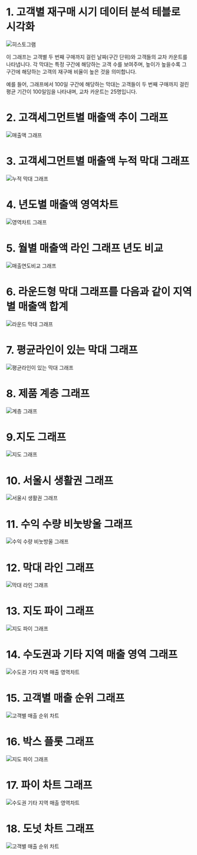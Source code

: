 # 1. 고객별 재구매 시기 데이터 분석 테블로 시각화

![히스토그램](히스토그램.png)


이 그래프는 고객별 두 번째 구매까지 걸린 날짜(구간 단위)와 고객들의 교차 카운트를 나타냅니다. 각 막대는 특정 구간에 해당하는 고객 수를 보여주며, 높이가 높을수록 그 구간에 해당하는 고객의 재구매 비율이 높은 것을 의미합니다. 

예를 들어, 그래프에서 100일 구간에 해당하는 막대는 고객들이 두 번째 구매까지 걸린 평균 기간이 100일임을 나타내며, 교차 카운트는 25명입니다.

# 2. 고객세그먼트별 매출액 추이 그래프

![매출액 그래프](추이.png)


# 3. 고객세그먼트별 매출액 누적 막대 그래프

![누적 막대 그래프](누적막대차트.png)


# 4. 년도별 매출액 영역차트

![영역차트 그래프](영역차트.png)

# 5. 월별 매출액 라인 그래프 년도 비교 

![매출연도비교 그래프](매출연도비교.png)


# 6. 라운드형 막대 그래프를  다음과 같이 지역별 매출액 합계

![라운드 막대 그래프](물방울2.png)


# 7. 평균라인이 있는 막대 그래프

![평균라인이 있는 막대 그래프](평균.png)


# 8. 제품 계층 그래프

![계층 그래프](계층.png)


# 9.지도 그래프

![지도 그래프](지도2.png)


# 10. 서울시 생활권 그래프

![서울시 생활권 그래프](생활권.png)

# 11. 수익 수량 비눗방울 그래프

![수익 수량 비눗방울 그래프](비눗방울.png)

# 12. 막대 라인 그래프

![막대 라인 그래프](막대라인그래프.png)

# 13. 지도 파이 그래프

![지도 파이 그래프](지도파이차트.png)

# 14. 수도권과 기타 지역 매출 영역 그래프

![수도권 기타 지역 매출 영역차트](수도권영역차트.png)

# 15. 고객별 매출 순위 그래프

![고객별 매출 순위 차트](고객별매출순위.png)

# 16. 박스 플롯 그래프

![지도 파이 그래프](박스플롯.png)

# 17. 파이 차트 그래프

![수도권 기타 지역 매출 영역차트](파이차트.png)

# 18. 도넛 차트 그래프

![고객별 매출 순위 차트](도넛차트.png)
